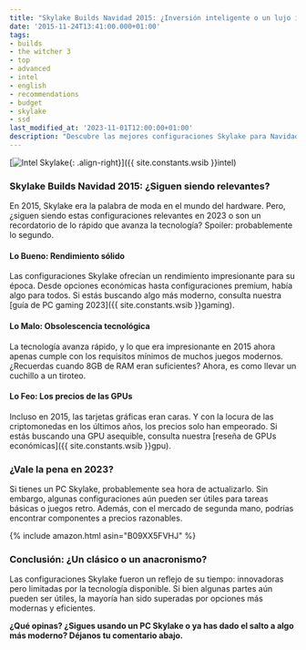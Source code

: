 ```yaml
---
title: "Skylake Builds Navidad 2015: ¿Inversión inteligente o un lujo innecesario?"
date: '2015-11-24T13:41:00.000+01:00'
tags:
- builds
- the witcher 3
- top
- advanced
- intel
- english
- recommendations
- budget
- skylake
- ssd
last_modified_at: '2023-11-01T12:00:00+01:00'
description: "Descubre las mejores configuraciones Skylake para Navidad 2015. ¿Siguen siendo relevantes o es hora de actualizarse?"
---
```


[![Intel Skylake](https://3.bp.blogspot.com/-kxARiTNSwxI/Vs60MJwdaoI/AAAAAAAAAuc/eOlmTnz4vKI/s200/intel-skylake-for-notebooks-will-come-in-october-487788-2%255B1%255D.jpg){: .align-right}]({{ site.constants.wsib }}intel)

### Skylake Builds Navidad 2015: ¿Siguen siendo relevantes?

En 2015, Skylake era la palabra de moda en el mundo del hardware. Pero, ¿siguen siendo estas configuraciones relevantes en 2023 o son un recordatorio de lo rápido que avanza la tecnología? Spoiler: probablemente lo segundo.

#### Lo Bueno: Rendimiento sólido

Las configuraciones Skylake ofrecían un rendimiento impresionante para su época. Desde opciones económicas hasta configuraciones premium, había algo para todos. Si estás buscando algo más moderno, consulta nuestra [guía de PC gaming 2023]({{ site.constants.wsib }}gaming).

#### Lo Malo: Obsolescencia tecnológica

La tecnología avanza rápido, y lo que era impresionante en 2015 ahora apenas cumple con los requisitos mínimos de muchos juegos modernos. ¿Recuerdas cuando 8GB de RAM eran suficientes? Ahora, es como llevar un cuchillo a un tiroteo.

#### Lo Feo: Los precios de las GPUs

Incluso en 2015, las tarjetas gráficas eran caras. Y con la locura de las criptomonedas en los últimos años, los precios solo han empeorado. Si estás buscando una GPU asequible, consulta nuestra [reseña de GPUs económicas]({{ site.constants.wsib }}gpu).

### ¿Vale la pena en 2023?

Si tienes un PC Skylake, probablemente sea hora de actualizarlo. Sin embargo, algunas configuraciones aún pueden ser útiles para tareas básicas o juegos retro. Además, con el mercado de segunda mano, podrías encontrar componentes a precios razonables.

{% include amazon.html asin="B09XX5FVHJ" %}

### Conclusión: ¿Un clásico o un anacronismo?

Las configuraciones Skylake fueron un reflejo de su tiempo: innovadoras pero limitadas por la tecnología disponible. Si bien algunas partes aún pueden ser útiles, la mayoría han sido superadas por opciones más modernas y eficientes.

**¿Qué opinas? ¿Sigues usando un PC Skylake o ya has dado el salto a algo más moderno? Déjanos tu comentario abajo.**
